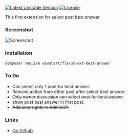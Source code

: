 [![Latest Unstable Version](https://poser.pugx.org/wiwatsrt/flarum-ext-best-answer/v/unstable)](https://packagist.org/packages/wiwatsrt/flarum-ext-best-answer) [![License](https://poser.pugx.org/wiwatsrt/flarum-ext-best-answer/license)](https://packagist.org/packages/wiwatsrt/flarum-ext-best-answer)

This first extension for select post best answer

### Screenshot
![Screenshot](http://i.imgur.com/nyWtjRX.png)

### Installation
``` bash
composer require wiwatsrt/flarum-ext-best-answer
```
### To Do
* Can select only 1 post for best answer.
* Remove action from other post after select best answer.
* ~~Only owner discussion can select post for best answer.~~
* show post best answer in first post.
* ~~Add user rights in AdminCP.~~

### Links

- [On Github](https://github.com/wiwatsrt/flarum-ext-best-answer)